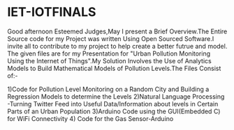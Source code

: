 # IET-IOTFINALS
Good afternoon Esteemed Judges,May I present a Brief Overview.The Entire Source code for my Project was written Using Open Sourced Software.I invite all to contribute to my project to help create a better futrue and model.
The given files are for my Presentation for "Urban Pollution Monitoring Using the Internet of Things".My Solution 
Involves the Use of Analytics Models to Build Mathematical Models of Pollution Levels.The Files Consist of:-

1)Code for Pollution Level Monitoring on a Random City and Building a Regression Models to determine the Levels
2)Natural Language Processing -Turning Twitter Feed into Useful Data/Information about levels in Certain Parts of an Urban Population
3)Arduino Code using the GUI(Embedded C) for WiFi Connectivity
4) Code for the Gas Sensor-Arduino
